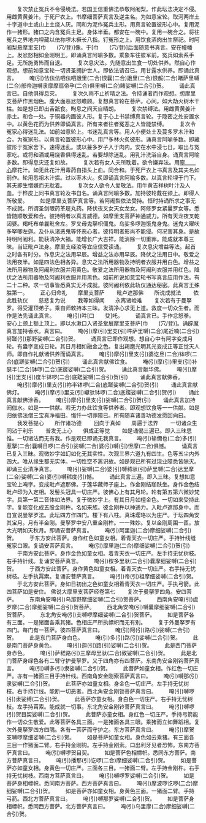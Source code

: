 <!-- { "loadSidebar": true } -->
　　复次禁止冤兵不令侵境法。若国王信重佛法恭敬阿阇梨。作此坛法决定不侵。用雌黄黄姜汁。于死尸衣上。书摩细菩萨真言及逆主名。为如意宝轮。取河两岸土十字道中土或山上土烧人灰。同和为泥作冤兵主形。用真言轮置彼形心中。复用泥作一猪形。猪口之内含冤兵主足。身体半垂。都安在一碗中。复用一碗合之。将往冤兵之界地内埋藏以佉祢啰木橛长八指。钉冤形之上。用饮食酒肉出生祭祀。时阿阇梨悬摩里支[巾　　(穴/登)]像。于[巾　　(穴/登)]后面随意书真言。安在幢幡上。发忿怒相如金刚明王。即诵真言阿喻多数。乘象车往彼军前。冤兵如索系手足。无所施勇怖而自退。
　　复次息灾法。先随意出生食一切处供养。然自心作观想。想前如意宝轮一切贤圣拥护世人。即依法请召已。用甘露水供养。即诵此真言。
　　唵(引)佉佉佉呬佉呬誐里(二合)恨曩(二合)誐里(二合)恨赧(二合)睹萨里嚩(二合)部帝迦嚩隶摩摩扇帝孕(二合)俱里嚩(二合)睹娑嚩(二合引)贺。
　　诵此真言已。自他俱得息灾。
　　复次久雨不止祈晴之法。令持诵者而作观想。想摩里支菩萨作黑烟色。腹大面恶忿怒瞻顾。复想真言轮在菩萨。心间。如大劫火树木干枯。如是想已即出舌舐食。眴息之间天自晴朗。
　　复次禁缚法。用雌黄黄姜汁赤土。和合一处。于铜器内画彼人形。复于心上书禁缚真言轮。于隐密之处安置水中。以黄色花而为供养即诵真言。所有来者往者冤恶之人皆能禁缚。
　　复次令冤家心得迷乱法。如前如意轮上。书迷乱真言等。用人小便处土及蔓多罗木汁和合。为冤家形。以真言轮置彼形心中。用尸多林火炙彼形。诵真言阿喻多数。即藏彼形于冤家舍下。速得迷乱。或以蔓多罗子入于肉内。安在水中浸七日。取出与冤家吃。或将和酒或用烧香俱得迷乱。若要却除迷乱。用乳汁洗浴自身。诵真言阿喻多数。即得息灾还复如故。
　　复次若有女人夫所耽着。欲令嫌弃法。用[寧　　心](切身)摩花汁。如无此花汁用毒药自指头上血。同合和。于死尸衣上书真言及其夫名如前作。轮用悉祖木汁揾。过以枣木火。炙即诵真言阿喻多数。以真言轮埋于门下。其夫即生憎嫌而无耽着。
　　复次女人欲令人爱敬法。用牛黄吉祥树叶汁及人血。于桦皮上同书真言轮及书自名。诵真言阿喻多数。加持彼轮戴在颈上。即得人所敬爱。
　　如是摩里支菩萨真言等。若阿阇梨依法受持。恒时持诵所求之事无不成就。所谓圣剑眼药革屣丸药。降伏夜叉女天女龙女。阿修罗女紧曩罗女等。悉皆随顺敬爱和合。彼持明者以真言威德。如摩里支菩萨神通威力。所有天龙夜叉乾闼婆。羯吒布单曩毗舍左。罗叉母鬼拏枳儞鬼。乌娑多啰迦饿鬼身鬼。迷鬼大曜吠多拏唧左迦。及仆从诸恶鬼等怀恶心者。彼持明者影尚不能侵。何况害其身。是故持明阿阇利。能获清净大福。能增长广大吉祥。能消除一切重罪。能成就本尊三昧。当证毗卢法身。摩里支经汝等宜应信受读诵。
　　复次息灾增益等法。起首之时各有时分。作息灾之法用早辰。增益之法亦用早辰。降伏之法用日中。敬爱之法用夜半。如是四法色相各异。息灾之法所用器物及持明者衣服并用白色。增益之法所用器物及阿阇利衣服并用黄色。敬爱之法所用器物及阿阇利衣服并用红色。降伏之法所用器物及阿阇利衣服并用黑色。如前所说如意宝轮书写真言应用作法。有二十二种。求一切事皆悉真实无不成就。彼阿阇利依此轨仪通达秘密。此真言王殊胜第一。
　　正心归命礼　　摩里支菩萨
　　毗卢遮那佛　　所说成就法
　　依此胜轨仪　　慈悲复为说
　　我等如得闻　　永离诸崄难
　　复次若有于曼拏罗。得受灌顶弟子。乘自师敕持本三昧。发清净心求无上道。救度一切众生者。而作是法先诵此真言。
　　唵(引)吽[口　　癹]吒。
　　诵真言已。手作忿怒拳。安心上颈上额上顶上。即以水漱口入贤圣堂展摩里支菩萨[巾　　(穴/登)]。诵辟魔真言加持香水。真言曰。
　　唵(引)摩(引)里支(引)吽萨里嚩(二合)尾近喃(二合引)努蹉(引)那野娑嚩(二合引)贺。
　　诵真言已即作观想。想自心中有阿字变成月轮。有盎字变成日轮。其日月相如融金之色。复出羯磨光明其光变成正等正觉天人师。即自作礼献诸供养而诵真言。
　　唵(引)摩(引)里支(引)婆讫旦(二合)钵啰(二合)底蹉娑嚩(二合引)贺(引)
　　诵此真言献佛饮食。
　　唵(引)摩(引)里支(引)补瑟半(二合)钵啰(二合)底蹉娑嚩(二合引)贺。
　　诵此真言献华佛。
　　唵(引)摩(引)里支(引)度半钵啰(二合)底蹉娑嚩(二合引)贺(引)
　　诵此真言献佛香。
　　唵(引)摩(引)里支(引)祢半钵啰(二合)底蹉娑嚩(二合引)贺(引)
　　诵此真言献佛灯。
　　唵(引)摩(引)里支(引)巘驮钵啰(二合)底蹉娑嚩(二合引)贺(引)
　　诵此真言献佛涂香。
　　唵(引)摩(引)里支(引)娑嚩(二合引)贺(引)
　　诵此真言加持阏伽水。如是一一供献。若无力办此饮食等供养者。即观想饮食等一一供献。如是归依佛法僧三宝真净福田。悔忏一切罪障已。所有随喜诸善功德发愿回向曰。
　　我发菩提心　　所作诸功德
　　回向于真如　　周遍于法界
　　一切诸众生　　同沾于利乐
　　普发无上心　　俱成正等觉
　　如是诵偈三遍已。即入三昧思惟。一切诸法而无有我。作是观已即诵无我真言。
　　唵(引)输儞也(二合)多(引)惹拏(二合)曩嚩日啰(二合引)娑嚩(二合)婆(引)嚩(引)怛摩(二合)俱憾。
　　诵真言已复入三昧。观微妙字如幻如化无其实性。次观三界六道九有四生。色等五尘内外四大。唯从缘生都无实体。一切性空不离识故。如是观已所有过现业障悉皆除灭。即诵三业清净真言。
　　唵(引)娑嚩(二合)婆(引)嚩秫驮(引)萨里嚩(二合)达里摩(二合)娑嚩(二合)婆(引)嚩秫度(引)憾。
　　诵此真言三遍。即入三昧。复想如意宝轮上唵字。变成毗卢遮那佛。于莲华藏师子座上。作金刚结跏趺坐。身作金色结毗卢印为入定相。发髻头冠具一切庄严。彼佛心上有其月轮。轮有第五第六微妙梵字。具第一第二音体如法界。复于微妙字上。有其日月如檀金色。一切如来受持此字。复能变化成五股金刚杵。名如来族。彼金刚杵以神通力。入毗卢遮那身中。而自宣说曼拏罗法。此坛四方作四门。楼下有八柱。真珠璎珞以为庄严。于坛四角安其宝月。月有半金刚。曼拏罗中安八重金刚杵。一一殊妙。复以金刚周围一匝。放大光明如天秋月。即诵安菩萨真言。
　　唵(引)阿里迦(二合)摩细娑嚩(二合引)贺。
　　于东方安此菩萨。身作红色如童女相。着青天衣一切庄严。手持针线缝冤家口眼。复诵安菩萨真言。
　　唵(引)摩里迦(二合)摩细娑嚩(二合引)贺(引)
　　于南方安此菩萨。身作金色如童女相。着青天衣一切庄严。左手持无忧树枝。右手持针线。复诵安菩萨真言。
　　唵(引)桉多里驮(二合引)曩摩细娑嚩(二合引)贺。
　　于西方安此菩萨。身作黄色如童女相。着青天衣一切庄严。右手持无忧树枝。左手执罥索。复诵安菩萨真言。
　　唵(引)帝(引)祖摩细娑嚩(二合引)贺。
　　于北方安此菩萨。身如日初出之色如童女相着青天衣一切庄严。手执弓箭。此四菩萨如是安住。
佛说大摩里支菩萨经卷第七
　　复次于曼拏罗四角。安四菩萨。
　　东南角安唵(引)乌那野摩细娑嚩(二合引)贺菩萨。
　　西南角安唵(引)虞罗摩(二合)摩细娑嚩(二合引)贺菩萨。
　　西北角安唵(引)嚩曩摩细娑嚩(二合引)贺菩萨。
　　东北角安唵(引)支嚩啰摩细娑嚩(二合引)贺菩萨。
　　如是菩萨各有三面。一是猪面各乘其猪。色相庄严所执幖帜而无有别。
　　复于外曼拏罗有四门。每门有一菩萨。彼四菩萨真言曰。
　　唵(引)阿(引)路(引)娑嚩(二合引)贺。
　　此是东门菩萨身白色。
　　唵(引)多(引)路(引)娑嚩(二合引)贺。
　　此是南门菩萨身黄色。
　　唵(引)迦(引)路(引)娑嚩(二合引)贺。
　　此是西门菩萨身赤色。
　　唵(引)萨槎路(引)三摩母里驮(二合)致娑嚩(二合引)贺。
　　此是北门菩萨身绿色各有二臂守护曼拏罗。又于四角亦有四菩萨。东南角安金刚钩菩萨真言。
　　唵(引)嚩多(引)隶娑嚩(二合引)贺。
　　此菩萨如童女相。作红色一切庄严。亦有一猪面三目手持针线。西南角安金刚索菩萨真言曰。
　　唵(引)嚩那(引)隶娑嚩(二合引)贺。
　　此菩萨亦如童女相。身金色一切庄严。左手持无忧树枝。右手持针线。能断一切恶者。西北角安金刚锁菩萨真言曰。
　　唵(引)嚩啰(引)隶娑缚(二合引)贺。
　　此菩萨亦童女相。身白色一切庄严。右手持无忧树枝。左手持罥索。能成就一切事。东北角安金刚铃菩萨真言曰。
　　唵(引)嚩啰(引)贺目契娑嚩(二合引)贺。
　　此菩萨亦童女相。身红色一切庄严。手持弓箭能作一切众生敬爱。此等菩萨各具三面。一是猪面各具三眼。乘猪而立如舞蹈相。复次外曼拏罗四方四隅。各有一菩萨而守护之。东方菩萨真言曰。
　　唵(引)摩贺支嚩啰摩细娑嚩(二合引)贺。
　　如是菩萨如童女相。身色如云乘猪。有三面各三目一作猪面二臂。右手持金刚钩。左手持金刚索。口出利牙见者恐怖。东南方菩萨真言曰。
　　唵(引)嚩啰贺目契。
　　如是菩萨色相幖帜。悉同东方菩萨。南方菩萨真言曰。
　　唵(引)播那(引)讫啰(二合)摩细娑嚩(二合引)贺。
　　如是菩萨亦如童女相。身黄色一切庄严。三面各三目。一猪面二臂。左手持金刚杵。右手持无忧树枝。西南方菩萨真言曰。
　　唵(引)嚩啰罗娑嚩(二合引)贺。
　　如是菩萨身相幖帜。悉同南方菩萨。西方菩萨真言曰。
　　唵(引)摩波啰讫啰(二合)摩细娑嚩(二合引)贺。
　　如是菩萨亦如童女相。身黄色三面。一猪面二臂。手持弓箭。西北方菩萨真言曰。
　　唵(引)嚩那罗娑嚩(二合引)贺。
　　如是菩萨身相幖帜。悉同西方菩萨。北方菩萨真言曰。
　　唵(引)乌里摩(二合)摩细娑嚩(二合引)贺。
